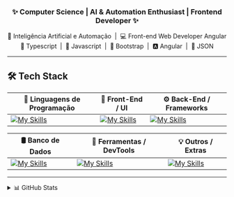 <h3 align="center">✨ Computer Science | AI & Automation Enthusiast | Frontend Developer ✨</h1>

<p align="center">
  🤖 Inteligência Artificial e Automação &nbsp;|&nbsp; 💻 Front-end Web Developer Angular <br />
  💠 Typescript &nbsp;|&nbsp; 💛 Javascript &nbsp;|&nbsp; 💜 Bootstrap &nbsp;|&nbsp; 🅰️ Angular &nbsp;|&nbsp; 📄 JSON
</p>

---

## 🛠️ Tech Stack

| 🧠 Linguagens de Programação | 🎨 Front-End / UI | ⚙️ Back-End / Frameworks |
|-----------------------------|-------------------|--------------------------|
| [![My Skills](https://skillicons.dev/icons?i=js,ts,py,cpp,java&theme=dark&perline=6)](https://skillicons.dev) | [![My Skills](https://skillicons.dev/icons?i=html,css,bootstrap,tailwind,htmx&theme=dark&perline=6)](https://skillicons.dev) | [![My Skills](https://skillicons.dev/icons?i=nodejs,angular&theme=dark&perline=6)](https://skillicons.dev) |

| 🛢️ Banco de Dados | 🧰 Ferramentas / DevTools | 💡 Outros / Extras |
|-------------------|--------------------------|--------------------|
| [![My Skills](https://skillicons.dev/icons?i=mysql,postgres&theme=dark&perline=6)](https://skillicons.dev) | [![My Skills](https://skillicons.dev/icons?i=git,notion,ps,figma,replit,regex&theme=dark&perline=6)](https://skillicons.dev) | [![My Skills](https://skillicons.dev/icons?i=arduino,md,vscode,aws,ai&theme=dark&perline=6)](https://skillicons.dev) |

---

 <details>
  <summary>📊 GitHub Stats</summary>
  <br />
   <p align="center">
    <a href="https://github.com/Wallace-Pereira1/github-readme-stats">
      <img src="https://github-readme-stats.vercel.app/api/top-langs/?username=Wallace-Pereira1&layout=donut&theme=tokyonight&border_radius=10" />
    </a>
  </p>
</details>

<!-- Snake animation (opcional) -->
<!--
![Snake animation](https://github.com/Wallace-Pereira1/Wallace-Pereira1/blob/output/github-contribution-grid-snake.svg)
<p align="center">
  <a href="https://www.facebook.com/warasep">
    <img src="https://img.shields.io/badge/Facebook-1877F2?style=for-the-badge&logo=facebook&logoColor=white" />
  </a>
  <a href="https://www.linkedin.com/in/wallacepereira-in">
    <img src="https://img.shields.io/badge/LinkedIn-0077B5?style=for-the-badge&logo=linkedin&logoColor=white" />
  </a>
  <a href="https://www.instagram.com/w.arase/">
    <img src="https://img.shields.io/badge/Instagram-E4405F?style=for-the-badge&logo=instagram&logoColor=white" />
  </a>
  <a href="https://linktr.ee/warase">
    <img src="https://img.shields.io/badge/Linktree-39E09B?style=for-the-badge&logo=linktree&logoColor=white" />
  </a>
</p>

---
-->
